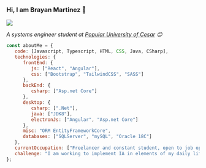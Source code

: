 ### Hi, I am Brayan Martinez 👋

<img src="https://i.imgur.com/jFhWCA5.png"/>

<p><em>A systems engineer student at <a href="http://sistemas.unicesar.edu.co/">Popular University of Cesar</a> 😊</br>
</em></p>

```javascript
const aboutMe = {
   code: [Javascript, Typescript, HTML, CSS, Java, CSharp],
   technologies: {
      frontEnd: {
         js: ["React", "Angular"],
         css: ["Bootstrap", "TailwindCSS", "SASS"]
      },
      backEnd: {
         csharp: ["Asp.net Core"]
      },
      desktop: {
         csharp: [".Net"],
         java: ["JDK8"],
         electronJs: ["Angular", "Asp.net Core"]
      },
      misc: "ORM EntityFrameworkCore",
      databases: ["SQLServer", "mySQL", "Oracle 18C"]
   },
   currentOccupation: ["Freelancer and constant student, open to job opportunities and challenges"],
   challenge: "I am working to implement IA in elements of my daily life",
};
```
